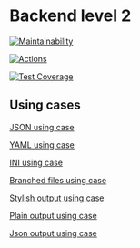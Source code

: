 # Backend level 2

[![Maintainability](https://api.codeclimate.com/v1/badges/21e2e33d8ae4bdaf502c/maintainability)](https://codeclimate.com/github/CENTneRMOB/backend-project-lvl2/maintainability)

[![Actions](https://github.com/CENTneRMOB/backend-project-lvl2/workflows/Node.js%20CI/badge.svg?branch=master)](https://github.com/CENTneRMOB/backend-project-lvl2/actions)

[![Test Coverage](https://api.codeclimate.com/v1/badges/21e2e33d8ae4bdaf502c/test_coverage)](https://codeclimate.com/github/CENTneRMOB/backend-project-lvl2/test_coverage)

## Using cases

[JSON using case](https://asciinema.org/a/353643 "GenDiff using case with JSON files")

[YAML using case](https://asciinema.org/a/355591 "GenDiff using case with YAML files")

[INI using case](https://asciinema.org/a/356117 "GenDiff using case with INI files")

[Branched files using case](https://asciinema.org/a/358552 "Branched files")

[Stylish output using case](https://asciinema.org/a/359210 "Stylish")

[Plain output using case](https://asciinema.org/a/359211 "Plain")

[Json output using case](https://asciinema.org/a/359533 "Json")
